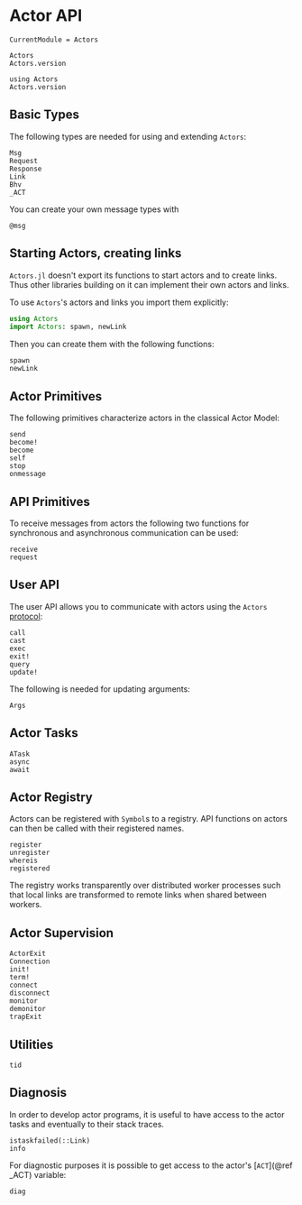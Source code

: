 # Actor API

```@meta
CurrentModule = Actors
```

```@docs
Actors
Actors.version
```

```@repl
using Actors
Actors.version
```

## Basic Types

The following types are needed for using and extending `Actors`:

```@docs
Msg
Request
Response
Link
Bhv
_ACT
```

You can create your own message types with

```@docs
@msg
```

## Starting Actors, creating links

`Actors.jl` doesn't export its functions to start actors and to create links. Thus other libraries building on it can implement their own actors and links.

To use `Actors`'s actors and links you import them explicitly:

```julia
using Actors
import Actors: spawn, newLink
```

Then you can create them with the following functions:

```@docs
spawn
newLink
```

## Actor Primitives

The following primitives characterize actors in the classical Actor Model:

```@docs
send
become!
become
self
stop
onmessage
```

## API Primitives

To receive messages from actors the following two functions for synchronous and asynchronous communication can be used:

```@docs
receive
request
```

## User API

The user API allows you to communicate with actors using the `Actors` [protocol](protocol.md):

```@docs
call
cast
exec
exit!
query
update!
```

The following is needed for updating arguments:

```@docs
Args
```

## Actor Tasks

```@docs
ATask
async
await
```

## Actor Registry

Actors can be registered with `Symbol`s to a registry. API functions on actors can then be called with their registered names.

```@docs
register
unregister
whereis
registered
```

The registry works transparently over distributed worker processes such that local links are transformed to remote links when shared between workers.

## Actor Supervision

```@docs
ActorExit
Connection
init!
term!
connect
disconnect
monitor
demonitor
trapExit
```

## Utilities

```@docs
tid
```

## Diagnosis

In order to develop actor programs, it is useful to have access to the actor tasks and eventually to their stack traces. 

```@docs
istaskfailed(::Link)
info
```

For diagnostic purposes it is possible to get access to the actor's [`ACT`](@ref _ACT) variable:

```@docs
diag
```
